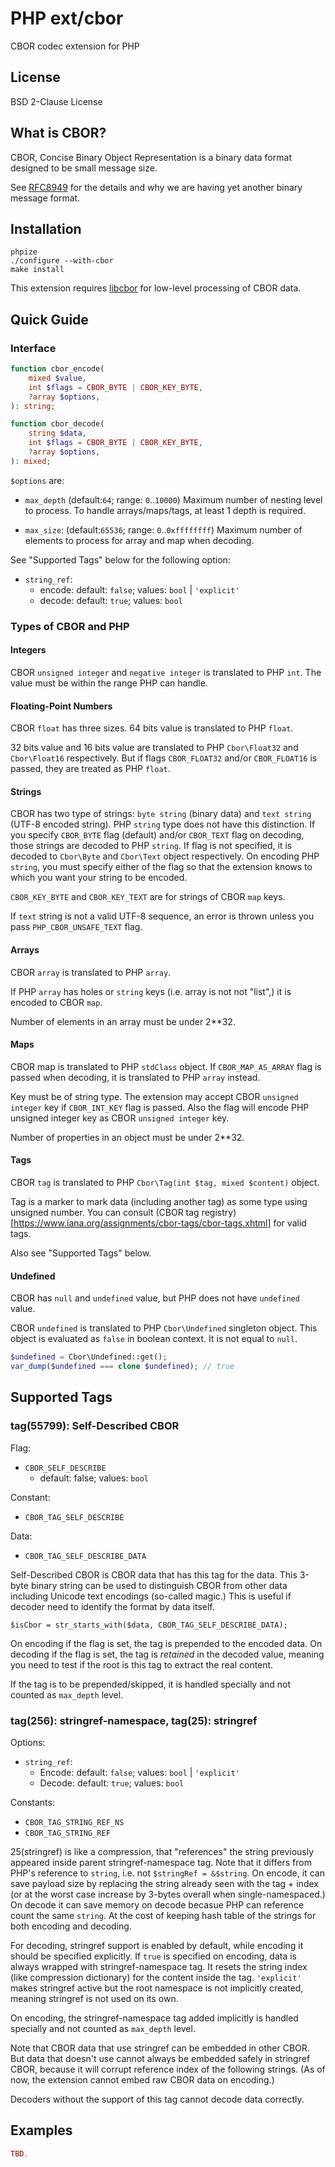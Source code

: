 # PHP ext/cbor

CBOR codec extension for PHP


## License

BSD 2-Clause License


## What is CBOR?

CBOR, Concise Binary Object Representation is a binary data format designed to be small message size.

See [RFC8949](https://datatracker.ietf.org/doc/html/rfc8949) for the details and why we are having yet another binary message format.


## Installation

```
phpize
./configure --with-cbor
make install
```

This extension requires [libcbor](https://github.com/PJK/libcbor/) for low-level processing of CBOR data.


## Quick Guide

### Interface

```php
function cbor_encode(
    mixed $value,
    int $flags = CBOR_BYTE | CBOR_KEY_BYTE,
    ?array $options,
): string;

function cbor_decode(
    string $data,
    int $flags = CBOR_BYTE | CBOR_KEY_BYTE,
    ?array $options,
): mixed;
```
`$options` are:

- `max_depth` (default:`64`; range: `0`..`10000`)
  Maximum number of nesting level to process.
  To handle arrays/maps/tags, at least 1 depth is required.

- `max_size`: (default:`65536`; range: `0`..`0xffffffff`)
  Maximum number of elements to process for array and map when decoding.

See "Supported Tags" below for the following option:

- `string_ref`:
  - encode: default: `false`; values: `bool` | `'explicit'`
  - decode: default: `true`; values: `bool`

### Types of CBOR and PHP

#### Integers

CBOR `unsigned integer` and `negative integer` is translated to PHP `int`.
The value must be within the range PHP can handle.

#### Floating-Point Numbers

CBOR `float` has three sizes. 64 bits value is translated to PHP `float`.

32 bits value and 16 bits value are translated to PHP `Cbor\Float32` and `Cbor\Float16` respectively.
But if flags `CBOR_FLOAT32` and/or `CBOR_FLOAT16` is passed, they are treated as PHP `float`.

#### Strings

CBOR has two type of strings: `byte string` (binary data) and `text string` (UTF-8 encoded string).
PHP `string` type does not have this distinction.
If you specify `CBOR_BYTE` flag (default) and/or `CBOR_TEXT` flag on decoding, those strings are decoded to PHP `string`. If flag is not specified, it is decoded to `Cbor\Byte` and `Cbor\Text` object respectively.
On encoding PHP `string`, you must specify either of the flag so that the extension knows to which you want your string to be encoded.

`CBOR_KEY_BYTE` and `CBOR_KEY_TEXT` are for strings of CBOR `map` keys.

If `text` string is not a valid UTF-8 sequence, an error is thrown unless you pass `PHP_CBOR_UNSAFE_TEXT` flag.

#### Arrays

CBOR `array` is translated to PHP `array`.

If PHP `array` has holes or `string` keys (i.e. array is not not "list",) it is encoded to CBOR `map`.

Number of elements in an array must be under 2**32.

#### Maps

CBOR map is translated to PHP `stdClass` object.
If `CBOR_MAP_AS_ARRAY` flag is passed when decoding, it is translated to PHP `array` instead.

Key must be of string type.
The extension may accept CBOR `unsigned integer` key if `CBOR_INT_KEY` flag is passed. Also the flag will encode PHP unsigned integer key as CBOR `unsigned integer` key.

Number of properties in an object must be under 2**32.

#### Tags

CBOR `tag` is translated to PHP `Cbor\Tag(int $tag, mixed $content)` object.

Tag is a marker to mark data (including another tag) as some type using unsigned number.
You can consult (CBOR tag registry)[https://www.iana.org/assignments/cbor-tags/cbor-tags.xhtml] for valid tags.

Also see "Supported Tags" below.

#### Undefined

CBOR has `null` and `undefined` value, but PHP does not have `undefined` value.

CBOR `undefined` is translated to PHP `Cbor\Undefined` singleton object.
This object is evaluated as `false` in boolean context. It is not equal to `null`.

```php
$undefined = Cbor\Undefined::get();
var_dump($undefined === clone $undefined); // true
```


## Supported Tags

### tag(55799): Self-Described CBOR

Flag:
- `CBOR_SELF_DESCRIBE`
  - default: false; values: `bool`

Constant:
- `CBOR_TAG_SELF_DESCRIBE`

Data:
- `CBOR_TAG_SELF_DESCRIBE_DATA`

Self-Described CBOR is CBOR data that has this tag for the data.
This 3-byte binary string can be used to distinguish CBOR from other data including Unicode text encodings (so-called magic.) This is useful if decoder need to identify the format by data itself.
```
$isCbor = str_starts_with($data, CBOR_TAG_SELF_DESCRIBE_DATA);
```

On encoding if the flag is set, the tag is prepended to the encoded data.
On decoding if the flag is set, the tag is _retained_ in the decoded value, meaning you need to test if the root is this tag to extract the real content.

If the tag is to be prepended/skipped, it is handled specially and not counted as `max_depth` level.

### tag(256): stringref-namespace, tag(25): stringref

Options:
- `string_ref`:
  - Encode: default: `false`; values: `bool` | `'explicit'`
  - Decode: default: `true`; values: `bool`

Constants:
-	`CBOR_TAG_STRING_REF_NS`
- `CBOR_TAG_STRING_REF`

25(stringref) is like a compression, that "references" the string previously appeared inside parent stringref-namespace tag. Note that it differs from PHP's reference to `string`, i.e. not `$stringRef = &$string`.
On encode, it can save payload size by replacing the string already seen with the tag + index (or at the worst case increase by 3-bytes overall when single-namespaced.) On decode it can save memory on decode becasue PHP can reference count the same `string`. At the cost of keeping hash table of the strings for both encoding and decoding.

For decoding, stringref support is enabled by default, while encoding it should be specified explicitly.
If `true` is specified on encoding, data is always wrapped with stringref-namespace tag. It resets the string index (like compression dictionary) for the content inside the tag. `'explicit'` makes stringref active but the root namespace is not implicitly created, meaning stringref is not used on its own.

On encoding, the stringref-namespace tag added implicitly is handled specially and not counted as `max_depth` level.

Note that CBOR data that use stringref can be embedded in other CBOR. But data that doesn't use cannot always be embedded safely in stringref CBOR, because it will corrupt reference index of the following strings.
(As of now, the extension cannot embed raw CBOR data on encoding.)

Decoders without the support of this tag cannot decode data correctly.

## Examples

```php
TBD.
```
